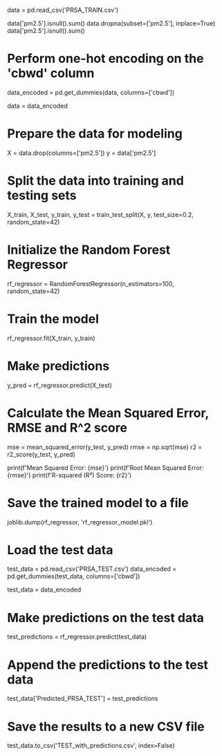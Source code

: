 data = pd.read_csv('PRSA_TRAIN.csv')


data['pm2.5'].isnull().sum()
data.dropna(subset=['pm2.5'], inplace=True)
data['pm2.5'].isnull().sum()
# Perform one-hot encoding on the 'cbwd' column
data_encoded = pd.get_dummies(data, columns=['cbwd'])

data = data_encoded
# Prepare the data for modeling
X = data.drop(columns=['pm2.5'])
y = data['pm2.5']

# Split the data into training and testing sets
X_train, X_test, y_train, y_test = train_test_split(X, y, test_size=0.2, random_state=42)

# Initialize the Random Forest Regressor
rf_regressor = RandomForestRegressor(n_estimators=100, random_state=42)

# Train the model
rf_regressor.fit(X_train, y_train)

# Make predictions
y_pred = rf_regressor.predict(X_test)

# Calculate the Mean Squared Error, RMSE and R^2 score
mse = mean_squared_error(y_test, y_pred)
rmse = np.sqrt(mse)
r2 = r2_score(y_test, y_pred)

print(f'Mean Squared Error: {mse}')
print(f'Root Mean Squared Error: {rmse}')
print(f'R-squared (R²) Score: {r2}')


# Save the trained model to a file
joblib.dump(rf_regressor, 'rf_regressor_model.pkl')

# Load the test data
test_data = pd.read_csv('PRSA_TEST.csv')
data_encoded = pd.get_dummies(test_data, columns=['cbwd'])

test_data = data_encoded
# Make predictions on the test data
test_predictions = rf_regressor.predict(test_data)

# Append the predictions to the test data
test_data['Predicted_PRSA_TEST'] = test_predictions

# Save the results to a new CSV file
test_data.to_csv('TEST_with_predictions.csv', index=False)
